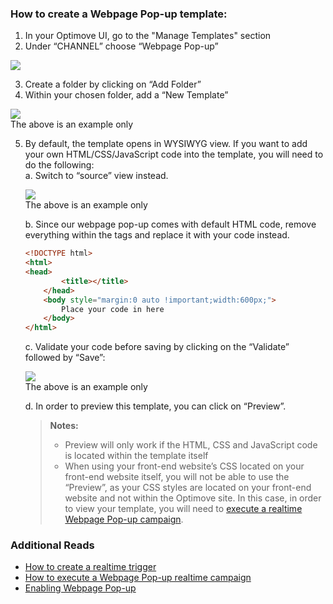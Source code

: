 ### How to create a Webpage Pop-up template:

1.	In your Optimove UI, go to the "Manage Templates" section
2.	Under “CHANNEL” choose “Webpage Pop-up”
 <p align="left"><img src="https://github.com/optimove-tech/Web-SDK-Integration-Guide/blob/master/Webpage%20Pop-ups/images/f1.png?raw=true"></p> 

3.	Create a folder by clicking on “Add Folder”
4.	Within your chosen folder, add a “New Template”
<p align="left"><img src="https://github.com/optimove-tech/Web-SDK-Integration-Guide/blob/master/Webpage%20Pop-ups/images/f2.png?raw=true"><br/>The above is an example only</p>
 
5.	By default, the template opens in WYSIWYG view. If you want to add your own HTML/CSS/JavaScript code into the template, you will need to do the following:<br/>
	a.	Switch to “source” view instead.
	<p align="left"><img src="https://github.com/optimove-tech/Web-SDK-Integration-Guide/blob/master/Webpage%20Pop-ups/images/f3.png?raw=true"><br/>The above is an example only</p>
 
	b.	Since our webpage pop-up comes with default HTML code, remove everything within the <bod></body> tags and replace it with your code instead.
	```html
	<!DOCTYPE html>
	<html>
	<head>
			<title></title>
		</head>
		<body style="margin:0 auto !important;width:600px;">
			Place your code in here
		</body>
	</html>
	```

	c.	Validate your code before saving by clicking on the “Validate” followed by “Save”:
	<p align="left"><img src="https://github.com/optimove-tech/Web-SDK-Integration-Guide/blob/master/Webpage%20Pop-ups/images/f4.png?raw=true"><br/>The above is an example only</p>
 
	d.	In order to preview this template, you can click on “Preview”.
	>**Notes:**
	>  - Preview will only work if the HTML, CSS and JavaScript code is located within the template itself 
	>  - When using your front-end website’s CSS located on your front-end website itself, you will not be able to use the “Preview”, as your CSS styles are located on your front-end website and not within the Optimove site. In this case, in order to view your template, you will need to [execute a realtime Webpage Pop-up campaign](https://docs.optimove.com/track-and-trigger/#Webpage). 
	>  	


### Additional Reads

 - [How to create a realtime trigger](https://github.com/optimove-tech/Web-SDK-Integration-Guide/blob/master/Webpage%20Pop-ups/create-trigger-in-Optimove-site.md)
 - [How to execute a Webpage Pop-up realtime campaign](https://docs.optimove.com/track-and-trigger/#Webpage)
 - [Enabling Webpage Pop-up](https://github.com/optimove-tech/Web-SDK-Integration-Guide/tree/master/Webpage%20Pop-ups)

 
